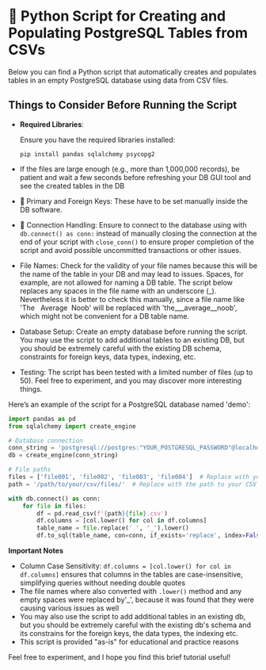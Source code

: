 # 🐍 Python Script for Creating and Populating PostgreSQL Tables from CSVs

Below you can find a Python script that automatically creates and populates tables in an empty PostgreSQL database using data from CSV files.

## Things to Consider Before Running the Script

- **Required Libraries**:

  Ensure you have the required libraries installed:
  ```
  pip install pandas sqlalchemy psycopg2
  ```
- If  the files are large enough (e.g., more than 1,000,000 records), be patient and wait a few seconds before refreshing your DB GUI tool and see the created tables in the DB

- 🔑 Primary and Foreign Keys: These have to be set manually inside the DB software.

- 🔗 Connection Handling: Ensure to connect to the database using with `db.connect() as conn:` instead of manually closing the connection at the end of your script with `close_conn()` to ensure proper completion of the
  script and avoid possible uncommitted transactions or other issues.

- File Names: Check for the validity of your file names because this will be the name of the table in your DB and may lead to issues. Spaces, for example, are not allowed for naming a DB table. The script below replaces
  any spaces in the file name with an underscore (_). Nevertheless it is better to check this manually, since a file name like 'The&nbsp;&nbsp;&nbsp;Average&nbsp;&nbsp;Noob' will be replaced with 'the___average__noob', which might not be convenient for a DB table name.

- Database Setup: Create an empty database before running the script. You may use the script to add additional tables to an existing DB, but you should be extremely careful with the existing DB schema, constraints for    foreign keys, data types, indexing, etc. 

- Testing: The script has been tested with a limited number of files (up to 50). Feel free to experiment, and you may discover more interesting things.

Here’s an example of the script for a PostgreSQL database named 'demo':
```python
import pandas as pd
from sqlalchemy import create_engine

# Database connection
conn_string = 'postgresql://postgres:"YOUR_POSTGRESQL_PASSWORD"@localhost/demo'
db = create_engine(conn_string)

# File paths
files = ['file001', 'file002', 'file003', 'file004']  # Replace with your CSV file names
path = '/path/to/your/csv/files/'  # Replace with the path to your CSV files

with db.connect() as conn: 
    for file in files: 
        df = pd.read_csv(f'{path}{file}.csv')
        df.columns = [col.lower() for col in df.columns]
        table_name = file.replace(' ', '_').lower()
        df.to_sql(table_name, con=conn, if_exists='replace', index=False)
```
**Important Notes**
- Column Case Sensitivity: `df.columns = [col.lower() for col in df.columns]` ensures that columns in the tables are case-insensitive, simplifying queries without needing double quotes
- The file names where also converted with `.lower()` method and any empty spaces were replaced by'_', because it was found that they were causing various issues as well
- You may also use the script to add additional tables in an existing db, but you should be extremely careful with the existing db's schema and its constrains for the foreign keys, the data types, the indexing etc.
- This script is provided "as-is" for educational and practice reasons

Feel free to experiment, and I hope you find this brief tutorial useful!
